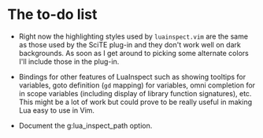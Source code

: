 # The to-do list

 * Right now the highlighting styles used by `luainspect.vim` are the same as those used by the SciTE plug-in and they don't work well on dark backgrounds. As soon as I get around to picking some alternate colors I'll include those in the plug-in.

 * Bindings for other features of LuaInspect such as showing tooltips for variables, goto definition (`gd` mapping) for variables, omni completion for in scope variables (including display of library function signatures), etc. This might be a lot of work but could prove to be really useful in making Lua easy to use in Vim.

 * Document the g:lua_inspect_path option.
